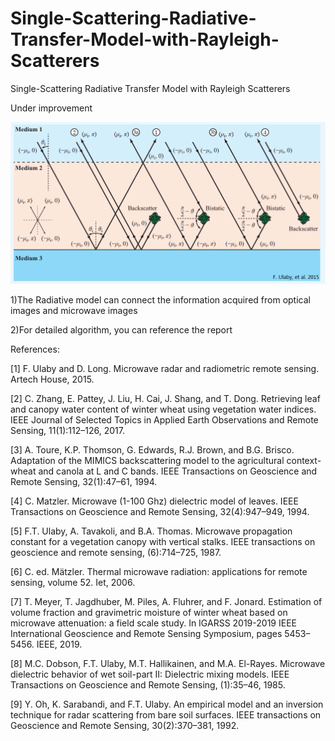 # Single-Scattering-Radiative-Transfer-Model-with-Rayleigh-Scatterers
 Single-Scattering Radiative Transfer Model with Rayleigh Scatterers

Under improvement


![Test Image 1](VolumeScattering1.png)

1)The Radiative model can connect the information acquired from optical images and microwave images

2)For detailed algorithm, you can reference the report

References:

[1] F. Ulaby and D. Long. Microwave radar and radiometric remote sensing. Artech House, 2015.

[2] C. Zhang, E. Pattey, J. Liu, H. Cai, J. Shang, and T. Dong. Retrieving leaf and canopy water content of winter wheat
using vegetation water indices. IEEE Journal of Selected Topics in Applied Earth Observations and Remote Sensing,
11(1):112–126, 2017.

[3] A. Toure, K.P. Thomson, G. Edwards, R.J. Brown, and B.G. Brisco. Adaptation of the MIMICS backscattering model
to the agricultural context-wheat and canola at L and C bands. IEEE Transactions on Geoscience and Remote Sensing,
32(1):47–61, 1994.

[4] C. Matzler. Microwave (1-100 Ghz) dielectric model of leaves. IEEE Transactions on Geoscience and Remote Sensing,
32(4):947–949, 1994.

[5] F.T. Ulaby, A. Tavakoli, and B.A. Thomas. Microwave propagation constant for a vegetation canopy with vertical stalks.
IEEE transactions on geoscience and remote sensing, (6):714–725, 1987.

[6] C. ed. Mätzler. Thermal microwave radiation: applications for remote sensing, volume 52. Iet, 2006.

[7] T. Meyer, T. Jagdhuber, M. Piles, A. Fluhrer, and F. Jonard. Estimation of volume fraction and gravimetric moisture of
winter wheat based on microwave attenuation: a field scale study. In IGARSS 2019-2019 IEEE International Geoscience
and Remote Sensing Symposium, pages 5453–5456. IEEE, 2019.

[8] M.C. Dobson, F.T. Ulaby, M.T. Hallikainen, and M.A. El-Rayes. Microwave dielectric behavior of wet soil-part II:
Dielectric mixing models. IEEE Transactions on Geoscience and Remote Sensing, (1):35–46, 1985.

[9] Y. Oh, K. Sarabandi, and F.T. Ulaby. An empirical model and an inversion technique for radar scattering from bare soil
surfaces. IEEE transactions on Geoscience and Remote Sensing, 30(2):370–381, 1992.
